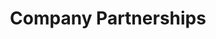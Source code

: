 ---
title: Company Partnerships

# Order that this section appears on the page.
weight: 90

## remove
active: true

type: landing

sections:
  - block: portfolio
    id: projects
    content:
      title: Projects
      subtitle: My subtitle
      text: Add any **markdown** formatted content here - text, images, videos, galleries - and even HTML code!
 
    design:
      # See Page Builder docs for all section customization options.
      # Choose how many columns the section has. Valid values: '1' or '2'.
      columns: '1'
      # Choose a listing view
      view: showcase
      # For Showcase view, flip alternate rows?
      flip_alt_rows: false
---